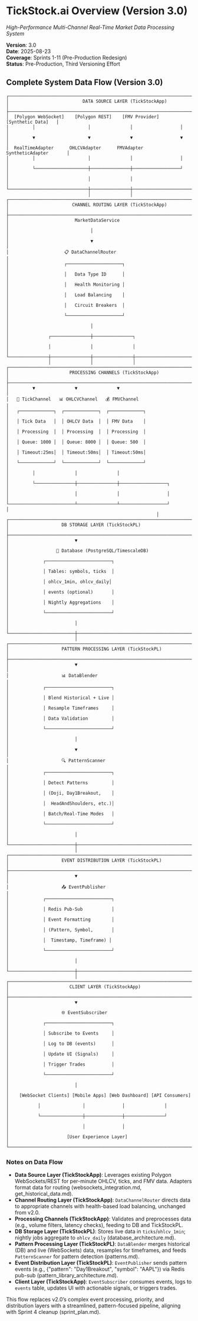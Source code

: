 # TickStock.ai Overview (Version 3.0)

*High-Performance Multi-Channel Real-Time Market Data Processing System*

**Version**: 3.0  
**Date**: 2025-08-23  
**Coverage**: Sprints 1-11 (Pre-Production Redesign)  
**Status**: Pre-Production, Third Versioning Effort

## Complete System Data Flow (Version 3.0)

```
┌─────────────────────────────────────────────────────────────────────────────────┐
│                            DATA SOURCE LAYER (TickStockApp)                    │
├─────────────────────────────────────────────────────────────────────────────────┤
│  [Polygon WebSocket]    [Polygon REST]    [FMV Provider]    [Synthetic Data]   │
│         │                    │               │                  │               │
│         ▼                    ▼               ▼                  ▼               │
│  RealTimeAdapter      OHLCVAdapter      FMVAdapter      SyntheticAdapter       │
│         │                    │               │                  │               │
│         └────────────────────┼───────────────┼──────────────────┘               │
│                              │               │                                  │
└──────────────────────────────┼───────────────┼──────────────────────────────────┘
                               │               │
┌─────────────────────────────────────────────────────────────────────────────────┐
│                        CHANNEL ROUTING LAYER (TickStockApp)                    │
├─────────────────────────────────────────────────────────────────────────────────┤
│                         MarketDataService                                      │
│                               │                                                 │
│                               ▼                                                 │
│                     📋 DataChannelRouter                                       │
│                     ┌─────────────────────┐                                    │
│                     │   Data Type ID      │                                    │
│                     │   Health Monitoring │                                    │
│                     │   Load Balancing    │                                    │
│                     │   Circuit Breakers  │                                    │
│                     └─────────────────────┘                                    │
│                               │                                                 │
│               ┌───────────────┼───────────────┐                                │
│               │               │               │                                │
└───────────────┼───────────────┼───────────────┼────────────────────────────────┘
                │               │               │
┌─────────────────────────────────────────────────────────────────────────────────┐
│                       PROCESSING CHANNELS (TickStockApp)                       │
├─────────────────────────────────────────────────────────────────────────────────┤
│         ▼               ▼               ▼                                       │
│   🎯 TickChannel   📊 OHLCVChannel   💰 FMVChannel                            │
│   ┌─────────────┐  ┌─────────────┐  ┌─────────────┐                           │
│   │ Tick Data   │  │ OHLCV Data  │  │ FMV Data    │                           │
│   │ Processing  │  │ Processing  │  │ Processing  │                           │
│   │ Queue: 1000 │  │ Queue: 8000 │  │ Queue: 500  │                           │
│   │ Timeout:25ms│  │ Timeout:50ms│  │ Timeout:50ms│                           │
│   └─────────────┘  └─────────────┘  └─────────────┘                           │
│         │               │               │                                       │
│         └───────────────┼───────────────┼──────────────────┐                    │
│                         │               │                  │                    │
└─────────────────────────┴───────────────┴──────────────────┘                    │
                                                         │
┌─────────────────────────────────────────────────────────────────────────────────┐
│                    DB STORAGE LAYER (TickStockPL)                              │
├─────────────────────────────────────────────────────────────────────────────────┤
│                         ▼                                                       │
│                  📁 Database (PostgreSQL/TimescaleDB)                          │
│             ┌─────────────────────────┐                                        │
│             │ Tables: symbols, ticks  │                                        │
│             │ ohlcv_1min, ohlcv_daily│                                        │
│             │ events (optional)       │                                        │
│             │ Nightly Aggregations    │                                        │
│             └─────────────────────────┘                                        │
│                         │                                                       │
└─────────────────────────┼───────────────────────────────────────────────────────┘
                          │
┌─────────────────────────────────────────────────────────────────────────────────┐
│                    PATTERN PROCESSING LAYER (TickStockPL)                      │
├─────────────────────────────────────────────────────────────────────────────────┤
│                         ▼                                                       │
│                    📊 DataBlender                                              │
│             ┌─────────────────────────┐                                        │
│             │ Blend Historical + Live │                                        │
│             │ Resample Timeframes     │                                        │
│             │ Data Validation         │                                        │
│             └─────────────────────────┘                                        │
│                         │                                                       │
│                         ▼                                                       │
│                    🔍 PatternScanner                                           │
│             ┌─────────────────────────┐                                        │
│             │ Detect Patterns         │                                        │
│             │ (Doji, Day1Breakout,    │                                        │
│             │  HeadAndShoulders, etc.)│                                        │
│             │ Batch/Real-Time Modes   │                                        │
│             └─────────────────────────┘                                        │
│                         │                                                       │
└─────────────────────────┼───────────────────────────────────────────────────────┘
                          │
┌─────────────────────────────────────────────────────────────────────────────────┐
│                    EVENT DISTRIBUTION LAYER (TickStockPL)                      │
├─────────────────────────────────────────────────────────────────────────────────┤
│                         ▼                                                       │
│                    📤 EventPublisher                                           │
│             ┌─────────────────────────┐                                        │
│             │ Redis Pub-Sub           │                                        │
│             │ Event Formatting        │                                        │
│             │ (Pattern, Symbol,       │                                        │
│             │  Timestamp, Timeframe) │                                        │
│             └─────────────────────────┘                                        │
│                         │                                                       │
└─────────────────────────┼───────────────────────────────────────────────────────┘
                          │
┌─────────────────────────────────────────────────────────────────────────────────┐
│                       CLIENT LAYER (TickStockApp)                              │
├─────────────────────────────────────────────────────────────────────────────────┤
│                         ▼                                                       │
│                    🌐 EventSubscriber                                          │
│             ┌─────────────────────────┐                                        │
│             │ Subscribe to Events     │                                        │
│             │ Log to DB (events)      │                                        │
│             │ Update UI (Signals)     │                                        │
│             │ Trigger Trades          │                                        │
│             └─────────────────────────┘                                        │
│                         │                                                       │
│    [WebSocket Clients] [Mobile Apps] [Web Dashboard] [API Consumers]          │
│           │                │              │               │                     │
│           └────────────────┼──────────────┼───────────────┘                     │
│                            │              │                                     │
│                      [User Experience Layer]                                   │
└─────────────────────────────────────────────────────────────────────────────────┘
```

### Notes on Data Flow
- **Data Source Layer (TickStockApp)**: Leverages existing Polygon WebSockets/REST for per-minute OHLCV, ticks, and FMV data. Adapters format data for routing (websockets_integration.md, get_historical_data.md).
- **Channel Routing Layer (TickStockApp)**: `DataChannelRouter` directs data to appropriate channels with health-based load balancing, unchanged from v2.0.
- **Processing Channels (TickStockApp)**: Validates and preprocesses data (e.g., volume filters, latency checks), feeding to DB and TickStockPL.
- **DB Storage Layer (TickStockPL)**: Stores live data in `ticks`/`ohlcv_1min`; nightly jobs aggregate to `ohlcv_daily` (database_architecture.md).
- **Pattern Processing Layer (TickStockPL)**: `DataBlender` merges historical (DB) and live (WebSockets) data, resamples for timeframes, and feeds `PatternScanner` for pattern detection (patterns.md).
- **Event Distribution Layer (TickStockPL)**: `EventPublisher` sends pattern events (e.g., {"pattern": "Day1Breakout", "symbol": "AAPL"}) via Redis pub-sub (pattern_library_architecture.md).
- **Client Layer (TickStockApp)**: `EventSubscriber` consumes events, logs to `events` table, updates UI with actionable signals, or triggers trades.

This flow replaces v2.0’s complex event processing, priority, and distribution layers with a streamlined, pattern-focused pipeline, aligning with Sprint 4 cleanup (sprint_plan.md).